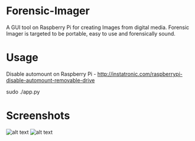 # Forensic-Imager
A GUI tool on Raspberry Pi for creating Images from digital media. Forensic Imager is targeted to be portable, easy to use and forensically sound.

# Usage
Disable automount on Raspberry Pi - http://instatronic.com/raspberrypi-disable-automount-removable-drive

sudo ./app.py

# Screenshots

![alt text](https://github.com/johntcw/Forensic-Imager/blob/master/screenshots/1.png)
![alt text](https://github.com/johntcw/Forensic-Imager/blob/master/screenshots/2.png)

